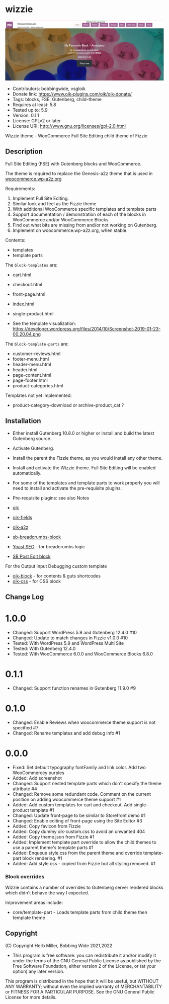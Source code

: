 # wizzie 
![screenshot](screenshot.png)
* Contributors: bobbingwide, vsgloik
* Donate link: https://www.oik-plugins.com/oik/oik-donate/
* Tags: blocks, FSE, Gutenberg, child-theme
* Requires at least: 5.8
* Tested up to: 5.9
* Version: 0.1.1
* License: GPLv2 or later
* License URI: http://www.gnu.org/licenses/gpl-2.0.html

Wizzie theme - WooCommerce Full Site Editing child theme of Fizzie

## Description 
Full Site Editing (FSE) with Gutenberg blocks and WooCommerce.

The theme is required to replace the Genesis-a2z theme that is used in [woocommerce.wp-a2z.org](https://woocommerce.wp-a2z.org)

Requirements:
1. Implement Full Site Editing.
2. Similar look and feel as the Fizzie theme
3. With additional WooCommerce specific templates and template parts
3. Support documentation / demonstration of each of the blocks in WooCommerce and/or WooCommerce Blocks
4. Find out what bits are missing from and/or not working on Gutenberg.
5. Implement on woocommerce.wp-a2z.org, when stable.


Contents:

*  templates
*  template parts

The `block-templates` are:

* cart.html
* checkout.html
* front-page.html
* index.html
* single-product.html

* See the template visualization: https://developer.wordpress.org/files/2014/10/Screenshot-2019-01-23-00.20.04.png

The `block-template-parts` are:

* customer-reviews.html
* footer-menu.html
* header-menu.html
* header.html
* page-content.html
* page-footer.html
* product-categories.html


Templates not yet implemented:



* product-category-download or archive-product_cat ?


## Installation 

* Either install Gutenberg 10.8.0 or higher or install and build the latest Gutenberg source.
* Activate Gutenberg.
* Install the parent the Fizzie theme, as you would install any other theme.
* Install and activate the Wizzie theme. Full Site Editing will be enabled automatically.
* For some of the templates and template parts to work properly you will need to install and activate the pre-requisite plugins.

* Pre-requisite plugins: see also Notes

* [oik](https://wordpress.org/plugins/oik/)
* [oik-fields](https://github.com/bobbingwide/oik-fields)
* [oik-a2z](https://github.com/bobbingwide/oik-a2z)
* [sb-breadcrumbs-block](https://github.com/bobbingwide/sb-breadcrumbs-block)
* [Yoast SEO](https://wordpress.org/plugins/wordpress-seo/) - for breadcrumbs logic
* [SB Post Edit block](https://github.com/bobbingwide/sb-post-edit-block)

For the Output Input Debugging custom template

* [oik-block](https://github.com/bobbingwide/oik-block/) - for contents & guts shortcodes
* [oik-css](https://github.com/bobbingwide/oik-css) - for CSS block


## Change Log 
# 1.0.0 
* Changed: Support WordPress 5.9 and Gutenberg 12.4.0 #10
* Changed: Update to match changes in Fizzie v1.0.0 #10
* Tested: With WordPress 5.9 and WordPress Multi Site
* Tested: With Gutenberg 12.4.0
* Tested: With WooCommerce 6.0.0 and WooCommerce Blocks 6.8.0

# 0.1.1 
* Changed: Support function renames in Gutenberg 11.9.0 #9

# 0.1.0 
* Changed: Enable Reviews when woocommerce theme support is not specified #7
* Changed: Rename templates and add debug info #1

# 0.0.0 
* Fixed: Set default typography fontFamily and link color. Add two WooCommercey purples
* Added: Add screenshot
* Changed: Support nested template parts which don't specify the theme attribute #4
* Changed: Remove some redundant code. Comment on the current position on adding woocommerce theme support #1
* Added: Add custom templates for cart and checkout. Add single-product template #1
* Changed: Update front-page to be similar to Storefront demo #1
* Changed: Enable editing of front-page using the Site Editor #3
* Added: Copy favicon from Fizzie
* Added: Copy dummy oik-custom.css to avoid an unwanted 404
* Added: Copy theme.json from Fizzie #1
* Added: Implement template part override to allow the child themes to use a parent theme's template parts #1
* Added: Enqueue style.css from the parent theme and override template-part block rendering. #1
* Added: Add style.css - copied from Fizzie but all styling removed. #1

### Block overrides 

Wizzie contains a number of overrides to Gutenberg server rendered blocks which didn't behave the way I expected.

Improvement areas include:

* core/template-part - Loads template parts from child theme then template theme


## Copyright 
(C) Copyright Herb Miller, Bobbing Wide 2021,2022

* This program is free software: you can redistribute it and/or modify
it under the terms of the GNU General Public License as published by
the Free Software Foundation, either version 2 of the License, or
(at your option) any later version.

This program is distributed in the hope that it will be useful,
but WITHOUT ANY WARRANTY; without even the implied warranty of
MERCHANTABILITY or FITNESS FOR A PARTICULAR PURPOSE. See the
GNU General Public License for more details.
